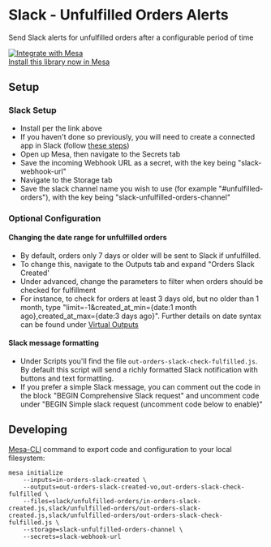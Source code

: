 # Slack - Unfulfilled Orders Alerts
Send Slack alerts for unfulfilled orders after a configurable period of time

[![Integrate with Mesa](https://www.getmesa.com/images/integrate.png)<br>Install this library now in Mesa](https://getmesa.com/install/shoppad/mesa-recipes/slack/unfulfilled-orders)

## Setup

### Slack Setup
- Install per the link above
- If you haven't done so previously, you will need to create a connected app in Slack (follow [these steps](https://developers.getmesa.com/libraries/Slack-1.0.0.html))
- Open up Mesa, then navigate to the Secrets tab
- Save the incoming Webhook URL as a secret, with the key being "slack-webhook-url"
- Navigate to the Storage tab
- Save the slack channel name you wish to use (for example "#unfulfilled-orders"), with the key being "slack-unfulfilled-orders-channel"

### Optional Configuration
#### Changing the date range for unfulfilled orders
- By default, orders only 7 days or older will be sent to Slack if unfulfilled. 
- To change this, navigate to the Outputs tab and expand "Orders Slack Created'
- Under advanced, change the parameters to filter when orders should be checked for fulfillment
- For instance, to check for orders at least 3 days old, but no older than 1 month, type "limit=-1&created_at_min={date:1 month ago},created_at_max={date:3 days ago}". Further details on date syntax can be found under [Virtual Outputs](https://docs.getmesa.com/article/597-outputs#output4)
#### Slack message formatting
- Under Scripts you'll find the file `out-orders-slack-check-fulfilled.js`. By default this script will send a richly formatted Slack notification with buttons and text formatting. 
- If you prefer a simple Slack message, you can comment out the code in the block "BEGIN Comprehensive Slack request" and uncomment code under "BEGIN Simple slack request (uncomment code below to enable)"

## Developing 
[Mesa-CLI](https://developers.getmesa.com/cli) command to export code and configuration to your local filesystem:

```
mesa initialize 
    --inputs=in-orders-slack-created \
    --outputs=out-orders-slack-created-vo,out-orders-slack-check-fulfilled \
    --files=slack/unfulfilled-orders/in-orders-slack-created.js,slack/unfulfilled-orders/out-orders-slack-created.js,slack/unfulfilled-orders/out-orders-slack-check-fulfilled.js \
    --storage=slack-unfulfilled-orders-channel \
    --secrets=slack-webhook-url
```
